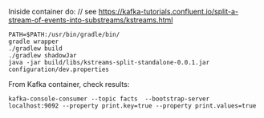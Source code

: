 
Iniside container do:
// see https://kafka-tutorials.confluent.io/split-a-stream-of-events-into-substreams/kstreams.html
```
PATH=$PATH:/usr/bin/gradle/bin/
gradle wrapper
./gradlew build
./gradlew shadowJar
java -jar build/libs/kstreams-split-standalone-0.0.1.jar configuration/dev.properties
```
From Kafka container, check results:
```
kafka-console-consumer --topic facts  --bootstrap-server localhost:9092 --property print.key=true --property print.values=true
```
